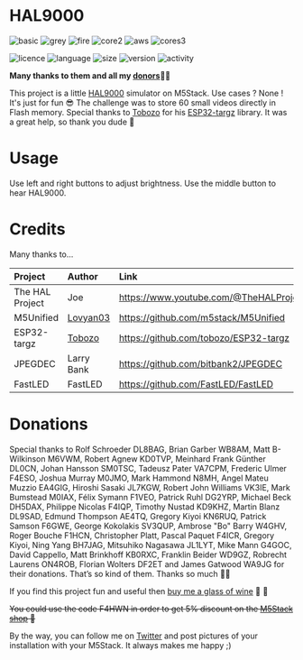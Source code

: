 # HAL9000
![basic](https://img.shields.io/badge/M5Stack-BASIC-blue)
![grey](https://img.shields.io/badge/M5Stack-GREY-blue)
![fire](https://img.shields.io/badge/M5Stack-FIRE-orange)
![core2](https://img.shields.io/badge/M5Stack-CORE2-green)
![aws](https://img.shields.io/badge/M5Stack-AWS-orange)
![cores3](https://img.shields.io/badge/M5Stack-CORES3-purple)

![licence](https://img.shields.io/github/license/armel/ICSMeter)
![language](https://img.shields.io/github/languages/top/armel/ICSMeter)
![size](https://img.shields.io/github/repo-size/armel/ICSMeter)
![version](https://img.shields.io/github/v/release/armel/ICSMeter)
![activity](https://img.shields.io/github/commit-activity/y/armel/ICSMeter)

**Many thanks to them and all my [donors](#donations)🙏🏻** 

This project is a little [HAL9000](https://en.wikipedia.org/wiki/HAL_9000) simulator on M5Stack. Use cases ? None ! It's just for fun 😎 The challenge was to store 60 small videos directly in Flash memory. Special thanks to [Tobozo](https://twitter.com/TobozoTagada) for his [ESP32-targz](https://github.com/tobozo/ESP32-targz) library. It was a great help, so thank you dude 🤗

# Usage

Use left and right buttons to adjust brightness. Use the middle button to hear HAL9000.

# Credits
 
Many thanks to...

| Project             | Author                                                |  Link                                           |
|:------------------- | :---------------------------------------------------- | :---------------------------------------------- |
| The HAL Project     | Joe                                                   | https://www.youtube.com/@TheHALProject/featured |
| M5Unified           | [Lovyan03](https://twitter.com/lovyan03)              | https://github.com/m5stack/M5Unified            |
| ESP32-targz         | [Tobozo](https://twitter.com/TobozoTagada)            | https://github.com/tobozo/ESP32-targz           |
| JPEGDEC             | Larry Bank                                            | https://github.com/bitbank2/JPEGDEC             |
| FastLED             | FastLED                                               | https://github.com/FastLED/FastLED              |

# Donations

Special thanks to Rolf Schroeder DL8BAG, Brian Garber WB8AM, Matt B-Wilkinson M6VWM, Robert Agnew KD0TVP, Meinhard Frank Günther DL0CN, Johan Hansson SM0TSC, Tadeusz Pater VA7CPM, Frederic Ulmer F4ESO, Joshua Murray M0JMO, Mark Hammond N8MH, Angel Mateu Muzzio EA4GIG, Hiroshi Sasaki JL7KGW, Robert John Williams VK3IE, Mark Bumstead M0IAX, Félix Symann F1VEO, Patrick Ruhl DG2YRP, Michael Beck DH5DAX, Philippe Nicolas F4IQP, Timothy Nustad KD9KHZ, Martin Blanz DL9SAD, Edmund Thompson AE4TQ, Gregory Kiyoi KN6RUQ, Patrick Samson F6GWE, George Kokolakis SV3QUP, Ambrose "Bo" Barry W4GHV, Roger Bouche F1HCN, Christopher Platt, Pascal Paquet F4ICR, Gregory Kiyoi, Ning Yang BH7JAG, Mitsuhiko Nagasawa JL1LYT, Mike Mann G4GOC, David Cappello, Matt Brinkhoff KB0RXC, Franklin Beider WD9GZ, Robrecht Laurens ON4ROB, Florian Wolters DF2ET and James Gatwood WA9JG for their donations. That’s so kind of them. Thanks so much 🙏🏻

If you find this project fun and useful then [buy me a glass of wine](https://www.paypal.me/F4HWN) 🍷 🤗 

~~You could use the code F4HWN in order to get 5% discount on the [M5Stack shop](https://shop.m5stack.com/?ref=LUxetaH4) 🎁~~

By the way, you can follow me on [Twitter](https://twitter.com/F4HWN) and post pictures of your installation with your M5Stack. It always makes me happy ;) 
